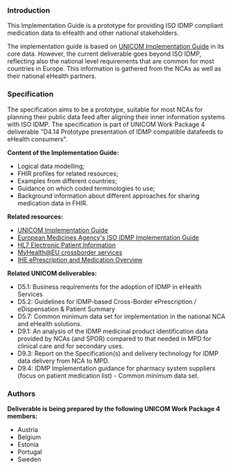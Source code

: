 ### Introduction
This Implementation Guide is a prototype for providing ISO IDMP compliant medication data to eHealth and other national stakeholders.

The implementation guide is based on [UNICOM Implementation Guide](http://build.fhir.org/ig/hl7-eu/unicom-ig/) in its core data. However, the current deliverable goes beyond ISO IDMP, reflecting also the national level requirements that are common for most countries in Europe. This information is gathered from the NCAs as well as their national eHealth partners.

### Specification
The specification aims to be a prototype, suitable for most NCAs for planning their public data feed after aligning their inner information systems with ISO IDMP.
The specification is part of UNICOM Work Package 4 deliverable "D4.14 Prototype presentation of IDMP compatible datafeeds to eHealth consumers". 

**Content of the Implementation Guide:**
- Logical data modelling;
- FHIR profiles for related resources;
- Examples from different countries;
- Guidance on which coded terminologies to use;
- Background information about different approaches for sharing medication data in FHIR. 


**Related resources:**
- [UNICOM Implementation Guide](http://build.fhir.org/ig/hl7-eu/unicom-ig/)
- [European Medicines Agency's ISO IDMP Implementation Guide](https://www.ema.europa.eu/en/documents/regulatory-procedural-guideline/product-management-services-pms-implementation-international-organization-standardization-iso_en-0.pdf)
- [HL7 Electronic Patient Information](http://build.fhir.org/ig/HL7/emedicinal-product-info/toc.html)
- [MyHealth@EU crossborder services](https://art-decor.ehdsi.eu/html/publication/epSOS/)
- [IHE ePrescription and Medication Overview](https://wiki.ihe.net/index.php/MPD_Main_Page)

**Related UNICOM deliverables:**
- D5.1: Business requirements for the adoption of IDMP in eHealth Services
- D5.2: Guidelines for IDMP-based Cross-Border ePrescription / eDispensation & Patient Summary
- D5.7: Common minimum data set for implementation in the national NCA and eHealth solutions.
- D9.1: An analysis of the IDMP medicinal product identification data provided by NCAs (and SPOR) compared to that needed in MPD for clinical care and for secondary uses.
- D9.3: Report on the Specification(s) and delivery technology for IDMP data delivery from NCA to MPD.
- D9.4: IDMP Implementation guidance for pharmacy system suppliers (focus on patient medication list) - Common minimum data set.

### Authors
**Deliverable is being prepared by the following UNICOM Work Package 4 members:**
- Austria  
- Belgium  
- Estonia  
- Portugal  
- Sweden
